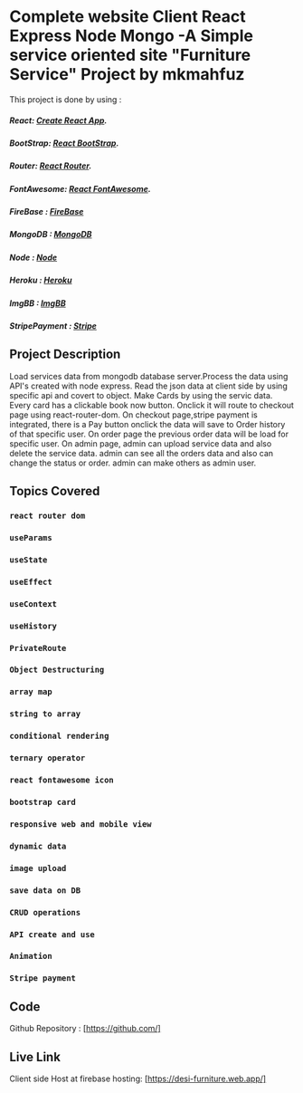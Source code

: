 # Complete website Client React Express Node Mongo -A Simple service oriented site "Furniture Service" Project by mkmahfuz

This project is done by using :
##### React: [Create React App](https://github.com/facebook/create-react-app).
##### BootStrap: [React BootStrap](https://react-bootstrap.github.io/).
##### Router: [React Router](https://reactrouter.com/web/guides/quick-start).
##### FontAwesome: [React FontAwesome](https://fontawesome.com/how-to-use/on-the-web/using-with/react).
##### FireBase : [FireBase](https://console.firebase.google.com/)
##### MongoDB : [MongoDB](https://www.mongodb.com/)
##### Node : [Node](https://nodejs.org/)
##### Heroku : [Heroku](https://www.heroku.com/)
##### ImgBB : [ImgBB](http://imgbb.com/)
##### StripePayment : [Stripe](http://stripe.com/)

  

## Project Description

Load services data from mongodb database server.Process the data using API's created with node express. Read the json data at client side by using specific api and covert to object.
Make Cards by using the servic data. Every card has a clickable book now button.
Onclick it will route to checkout page using react-router-dom. 
On checkout page,stripe payment is integrated, there is a Pay button onclick the data will save to Order history of that specific user.
On order page the previous order data will be load for specific user.
On admin page,
admin can upload service data and also delete the service data.
admin can see all the orders data and also can change the status or order.
admin can make others as admin user.

## Topics Covered

  ### `react router dom`
  ### `useParams`
  ### `useState`
  ### `useEffect`
  ### `useContext`
  ### `useHistory`
  ### `PrivateRoute`
  ### `Object Destructuring`
  ### `array map`
  ### `string to array`
  ### `conditional rendering`
  ### `ternary operator`
  ### `react fontawesome icon`
  ### `bootstrap card`
  ### `responsive web and mobile view`
  ### `dynamic data`
  ### `image upload`
  ### `save data on DB`
  ### `CRUD operations`
  ### `API create and use`
  ### `Animation`
  ### `Stripe payment`


## Code
Github Repository : [https://github.com/]
 
## Live Link

  Client side Host at firebase hosting: [https://desi-furniture.web.app/]